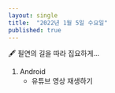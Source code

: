 ```yaml
---
layout: single
title:  "2022년 1월 5일 수요일"
published: true
---
```


🖋️ 필연의 길을 따라 집요하게...

1. Android
   - 유튜브 영상 재생하기





